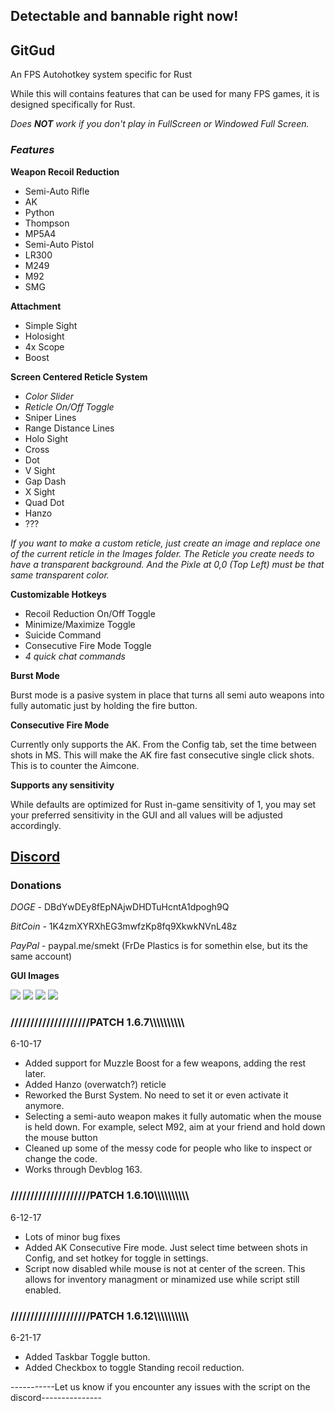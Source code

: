 ## Detectable and bannable right now!

## GitGud
An FPS Autohotkey system specific for Rust

While this will contains features that can be used for many FPS games, it is designed specifically for Rust.

_Does **NOT** work if you don't play in FullScreen or Windowed Full Screen._

### _Features_

**Weapon Recoil Reduction**
- Semi-Auto Rifle
- AK
- Python
- Thompson
- MP5A4
- Semi-Auto Pistol
- LR300
- M249
- M92
- SMG



**Attachment**
- Simple Sight
- Holosight
- 4x Scope
- Boost



**Screen Centered Reticle System**
- _Color Slider_
- _Reticle On/Off Toggle_
- Sniper Lines
- Range Distance Lines
- Holo Sight
- Cross
- Dot
- V Sight
- Gap Dash
- X Sight
- Quad Dot
- Hanzo
- ???

_If you want to make a custom reticle, just create an image and replace one of the current reticle in the Images folder. The Reticle you create needs to have a transparent background. And the Pixle at 0,0 (Top Left) must be that same transparent color._



**Customizable Hotkeys**
- Recoil Reduction On/Off Toggle
- Minimize/Maximize Toggle
- Suicide Command
- Consecutive Fire Mode Toggle
- _4 quick chat commands_


**Burst Mode**

Burst mode is a pasive system in place that turns all semi auto weapons into fully automatic just by holding the fire button.

**Consecutive Fire Mode**

Currently only supports the AK. From the Config tab, set the time between shots in MS. This will make the AK fire fast consecutive single click shots. This is to counter the Aimcone.

**Supports any sensitivity**

While defaults are optimized for Rust in-game sensitivity of 1, you may set your preferred sensitivity in the GUI and all values will be adjusted accordingly.

## [Discord](https://discord.gg/Ghq9UcQ)

### Donations
_DOGE_ - DBdYwDEy8fEpNAjwDHDTuHcntA1dpogh9Q

_BitCoin_ - 1K4zmXYRXhEG3mwfzKp8fq9XkwkNVnL48z

_PayPal_ - paypal.me/smekt (FrDe Plastics is for somethin else, but its the same account)



**GUI Images**

![](https://i.imgur.com/gJwfGlo.png) 
![](https://i.imgur.com/OzMKfgv.png)
![](http://i.imgur.com/T4gH7I2.png)
![](https://i.imgur.com/gLvgyI0.png)


### ////////////////////PATCH 1.6.7\\\\\\\\\\\\\\\\\\\\
6-10-17
- Added support for Muzzle Boost for a few weapons, adding the rest later.
- Added Hanzo (overwatch?) reticle
- Reworked the Burst System. No need to set it or even activate it anymore.
- Selecting a semi-auto weapon makes it fully automatic when the mouse is held down. For example, select M92, aim at your friend and hold down the mouse button
- Cleaned up some of the messy code for people who like to inspect or change the code.
- Works through Devblog 163.
### ////////////////////PATCH 1.6.10\\\\\\\\\\\\\\\\\\\\
6-12-17
- Lots of minor bug fixes
- Added AK Consecutive Fire mode. Just select time between shots in Config, and set hotkey for toggle in settings.
- Script now disabled while mouse is not at center of the screen. This allows for inventory managment or minamized use while script still enabled.
### ////////////////////PATCH 1.6.12\\\\\\\\\\\\\\\\\\\\
6-21-17
- Added Taskbar Toggle button.
- Added Checkbox to toggle Standing recoil reduction.

-----------Let us know if you encounter any issues with the script on the discord---------------



